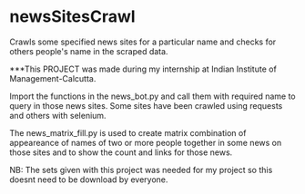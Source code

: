 # newsSitesCrawl
Crawls some specified news sites for a particular name and checks for others people's name in the scraped data.

***This PROJECT was made during my internship at Indian Institute of Management-Calcutta.


Import the functions in the news_bot.py and call them with required name to query in those news sites.
Some sites have been crawled using requests and others with selenium.


The news_matrix_fill.py is used to create matrix combination of appeareance of names of two or more 
people together in some news on those sites and to show the count and links for those news.





NB: The sets given with this project was needed for my project so this doesnt need to
be download by everyone.